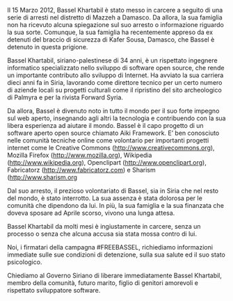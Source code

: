Il 15 Marzo 2012, Bassel Khartabil è stato messo in carcere a seguito di una serie di arresti nel distretto di Mazzeh a Damasco. Da allora, la sua famiglia non ha ricevuto alcuna spiegazione sul suo arresto o informazione riguardo la sua sorte. Comunque, la sua famiglia ha recentemente appreso da ex detenuti del braccio di sicurezza di Kafer Sousa, Damasco, che Bassel è detenuto in questa prigione.

Bassel Khartabil, siriano-palestinese di 34 anni, è un rispettato ingegnere informatico specializzato nello sviluppo di software open source, che rende un importante contributo allo sviluppo di Internet. Ha avviato la sua carriera dieci anni fa in Siria, lavorando come direttore tecnico per un certo numero di aziende locali su progetti culturali come il ripristino del sito archeologico di Palmyra e per la rivista Forward Syria.

Da allora, Bassel è divenuto noto in tutto il mondo per il suo forte impegno sul web aperto, insegnando agli altri la tecnologia e contribuendo con la sua libera esperienza ad aiutare il mondo. Bassel è il capo progetto di un software aperto open source chiamato Aiki Framework. E&#8217; ben conosciuto nelle comunità tecniche online come volontario per importanti progetti internet come le Creative Commons (http://www.creativecommons.org), Mozilla Firefox (http://www.mozilla.org), Wikipedia (http://www.wikipedia.org), Openclipart (http://www.openclipart.org), Fabricatorz (http://www.fabricatorz.com) e Sharism (http://www.sharism.org

Dal suo arresto, il prezioso volontariato di Bassel, sia in Siria che nel resto del mondo, è stato interrotto. La sua assenza è stata dolorosa per le comunità che dipendono da lui. In più, la sua famiglia e la sua finanzata che doveva sposare ad Aprile scorso, vivono una lunga attesa.

Bassel Khartabil da molti mesi è ingiustamente in carcere, senza un processo o senza che alcuna accusa sia stata mossa contro di lui.

Noi, i firmatari della campagna #FREEBASSEL, richiediamo informazioni immediate sulle sue condizioni di detenzione, sulla sua salute ed il suo stato psicologico.

Chiediamo al Governo Siriano di liberare immediatamente Bassel Khartabil, membro della comunità, futuro marito, figlio di genitori amorevoli e rispettato sviluppatore software.
